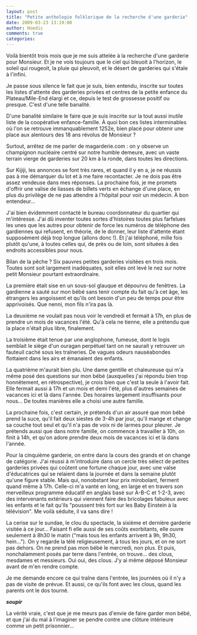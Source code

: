 ```yaml
---
layout: post
title: "Petite anthologie folklorique de la recherche d'une garderie"
date: 2009-03-23 13:19:00
author: Hoedic
comments: true
categories: 
---
```



Voilà bientôt trois mois que je me suis attelée à la recherche d'une garderie pour Monsieur. Et je ne vois toujours que le ciel qui bleuoit à l'horizon, le soleil qui rougeoit, la pluie qui pleuvoit, et le désert de garderies qui s'étale à l'infini.

Je passe sous silence le fait que je suis, bien entendu, inscrite sur toutes les listes d'attente des garderies privées et centres de la petite enfance du Plateau/Mile-End élargi et ce, depuis le test de grossesse positif ou presque. C'est d'une telle banalité.

D'une banalité similaire le faire que je suis inscrite sur la tout aussi inutile liste de la coopérative enfance-famille. À quoi bon ces listes interminables où l'on se retrouve immanquablement 1252e, bien placé pour obtenir une place aux alentours des 18 ans révolus de Monsieur ?

Surtout, arrêtez de me parler de magarderie.com : on y observe un champignon nucléaire centré sur notre humble demeure, avec un vaste terrain vierge de garderies sur 20 km à la ronde, dans toutes les directions.

Sur Kijiji, les annonces se font très rares, et quand il y en a, je ne réussis pas à me démarquer du lot et à me faire recontacter. Je ne dois pas être assez vendeuse dans mes réponses. La prochaine fois, je me promets d'offrir une valise de liasses de billets verts en échange d'une place, en plus du privilège de ne pas attendre à l'hôpital pour voir un médecin. À bon entendeur...

J'ai bien évidemment contacté le bureau coordonnateur du quartier qui m'intéresse. J'ai dû inventer toutes sortes d'histoires toutes plus farfelues les unes que les autres pour obtenir de force les numéros de téléphone des gardiennes qui refusent, en théorie, de le donner, leur liste d'attente étant supposément déjà trop longue (allons donc !). Et j'ai téléphoné, mille fois plutôt qu'une, à toutes celles qui, de près ou de loin, sont situées à des endroits accessibles pour nous.

Bilan de la pêche ? Six pauvres petites garderies visitées en trois mois. Toutes sont soit largement inadéquates, soit elles ont levé le nez sur notre petit Monsieur pourtant extraordinaire.

La première était sise en un sous-sol glauque et dépourvu de fenêtres. La gardienne a sauté sur mon bébé sans tenir compte du fait qu'à cet âge, les étrangers les angoissent et qu'ils ont besoin d'un peu de temps pour être apprivoisés. Que nenni, mon fils n'ira pas là.

La deuxième ne voulait pas nous voir le vendredi et fermait à 17h, en plus de prendre un mois de vacances l'été. Qu'à cela ne tienne, elle a prétendu que la place n'était plus libre, finalement.

La troisième était tenue par une anglophone, fumeuse, dont le logis semblait le siège d'un ouragan perpétuel tant on ne saurait y retrouver un fauteuil caché sous les traîneries. De vagues odeurs nauséabondes flottaient dans les airs et émanaient des enfants.

La quatrième m'aurait bien plu. Une dame gentille et chaleureuse qui m'a même posé des questions sur mon bébé (auxquelles j'ai répondu bien trop honnêtement, en rétrospective), je crois bien que c'est la seule à l'avoir fait. Elle fermait aussi à 17h et un mois et demi l'été, plus d'autres semaines de vacances ici et là dans l'année. Des horaires largement insuffisants pour nous... De toutes manières elle a choisi une autre famille.

La prochaine fois, c'est certain, je prétends d'un air assuré que mon bébé prend la suce, qu'il fait deux siestes de 3-4h par jour, qu'il mange et change sa couche tout seul et qu'il n'a pas de voix ni de larmes pour pleurer. Je prétends aussi que dans notre famille, on commence à travailler à 10h, on finit à 14h, et qu'on adore prendre deux mois de vacances ici et là dans l'année.

Pour la cinquième garderie, on entre dans la cours des grands et on change de catégorie. J'ai réussi à m'introduire dans un cercle très sélect de petites garderies privées qui coûtent une fortune chaque jour, avec une valse d'éducatrices qui se relaient dans la journée et dans la semaine plutôt qu'une figure stable. Mais qui, nonobstant leur prix mirobolant, ferment quand même à 17h. Celle-ci m'a vanté en long, en large et en travers son merveilleux programme éducatif en anglais basé sur A-B-C et 1-2-3, avec des intervenants extérieurs qui viennent faire des bricolages fabuleux avec les enfants et le fait qu'ils "poussent très fort sur les Baby Einstein à la télévision". Me voilà séduite, il va sans dire !

La cerise sur le sundae, le clou du spectacle, la sixième et dernière garderie visitée à ce jour... Faisant fi elle aussi de ses coûts exorbitants, elle ouvre seulement à 8h30 le matin ("mais tous les enfants arrivent à 9h, 9h30, hein..."). On y regarde la télé religieusement, à tous les jours, et on ne sort pas dehors. On ne prend pas mon bébé le mercredi, non plus. Et puis, nonchalamment posés par terre dans l'entrée, on trouve... des clous, mesdames et messieurs. Oui oui, des clous. J'y ai même déposé Monsieur avant de m'en rendre compte.

Je me demande encore ce qui traîne dans l'entrée, les journées où il n'y a pas de visite de prévue. Et aussi, ce qu'ils font avec les clous, quand les parents ont le dos tourné.

***soupir***

La vérité vraie, c'est que je me meurs pas d'envie de faire garder mon bébé, et que j'ai du mal à l'imaginer se pendre contre une clôture intérieure comme un petit prisonnier...